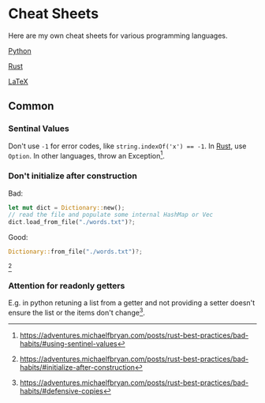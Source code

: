 # Cheat Sheets

Here are my own cheat sheets for various programming languages.

[Python](python)

[Rust](rust)

[LaTeX](latex)

## Common

### Sentinal Values

Don't use `-1` for error codes, like `string.indexOf('x') == -1`. In [Rust](rust), use `Option`. In other languages, throw an Exception[^sentinal].

[^sentinal]: https://adventures.michaelfbryan.com/posts/rust-best-practices/bad-habits/#using-sentinel-values

### Don't initialize after construction

Bad:

```rust
let mut dict = Dictionary::new();
// read the file and populate some internal HashMap or Vec
dict.load_from_file("./words.txt")?;
```

Good:

```rust
Dictionary::from_file("./words.txt")?;
```

[^init-after-construction]

[^init-after-construction]: https://adventures.michaelfbryan.com/posts/rust-best-practices/bad-habits/#initialize-after-construction

### Attention for readonly getters

E.g. in python retuning a list from a getter and not providing a setter doesn't ensure the list or the items don't change[^readonly-getters].

[^readonly-getters]: https://adventures.michaelfbryan.com/posts/rust-best-practices/bad-habits/#defensive-copies
